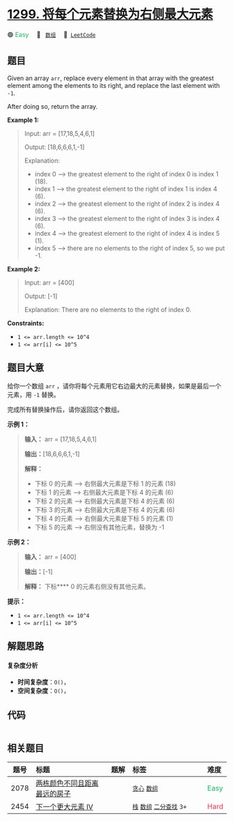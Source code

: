 # [1299. 将每个元素替换为右侧最大元素](https://leetcode.com/problems/replace-elements-with-greatest-element-on-right-side)

🟢 <font color=#15bd66>Easy</font>&emsp; 🔖&ensp; [`数组`](/outline/tag/array.md)&emsp; 🔗&ensp;[`LeetCode`](https://leetcode.com/problems/replace-elements-with-greatest-element-on-right-side)

## 题目

Given an array `arr`, replace every element in that array with the greatest
element among the elements to its right, and replace the last element with
`-1`.

After doing so, return the array.



**Example 1:**

> Input: arr = [17,18,5,4,6,1]
> 
> Output: [18,6,6,6,1,-1]
> 
> Explanation: 
> - index 0 --> the greatest element to the right of index 0 is index 1 (18).
> - index 1 --> the greatest element to the right of index 1 is index 4 (6).
> - index 2 --> the greatest element to the right of index 2 is index 4 (6).
> - index 3 --> the greatest element to the right of index 3 is index 4 (6).
> - index 4 --> the greatest element to the right of index 4 is index 5 (1).
> - index 5 --> there are no elements to the right of index 5, so we put -1.

**Example 2:**

> Input: arr = [400]
> 
> Output: [-1]
> 
> Explanation: There are no elements to the right of index 0.

**Constraints:**

  * `1 <= arr.length <= 10^4`
  * `1 <= arr[i] <= 10^5`


## 题目大意

给你一个数组 `arr` ，请你将每个元素用它右边最大的元素替换，如果是最后一个元素，用 `-1` 替换。

完成所有替换操作后，请你返回这个数组。

**示例 1：**

> 
> 
> 
> 
> 
> **输入：** arr = [17,18,5,4,6,1]
> 
> **输出：**[18,6,6,6,1,-1]
> 
> **解释：**
> - 下标 0 的元素 --> 右侧最大元素是下标 1 的元素 (18)
> - 下标 1 的元素 --> 右侧最大元素是下标 4 的元素 (6)
> - 下标 2 的元素 --> 右侧最大元素是下标 4 的元素 (6)
> - 下标 3 的元素 --> 右侧最大元素是下标 4 的元素 (6)
> - 下标 4 的元素 --> 右侧最大元素是下标 5 的元素 (1)
> - 下标 5 的元素 --> 右侧没有其他元素，替换为 -1
> 
> 

**示例 2：**

> 
> 
> 
> 
> 
> **输入：** arr = [400]
> 
> **输出：**[-1]
> 
> **解释：** 下标**** 0 的元素右侧没有其他元素。
> 
> 

**提示：**

  * `1 <= arr.length <= 10^4`
  * `1 <= arr[i] <= 10^5`


## 解题思路

#### 复杂度分析

- **时间复杂度**：`O()`，
- **空间复杂度**：`O()`，

## 代码

```javascript

```

## 相关题目

<!-- prettier-ignore -->
| 题号 | 标题 | 题解 | 标签 | 难度 |
| :------: | :------ | :------: | :------ | :------ |
| 2078 | [两栋颜色不同且距离最远的房子](https://leetcode.com/problems/two-furthest-houses-with-different-colors) |  |  [`贪心`](/outline/tag/greedy.md) [`数组`](/outline/tag/array.md) | <font color=#15bd66>Easy</font> |
| 2454 | [下一个更大元素 IV](https://leetcode.com/problems/next-greater-element-iv) |  |  [`栈`](/outline/tag/stack.md) [`数组`](/outline/tag/array.md) [`二分查找`](/outline/tag/binary-search.md) `3+` | <font color=#ff334b>Hard</font> |

<style>
.blue {
    background-color: #096dd9;
    padding: 0.25rem 0.5rem;
    margin: 0;
    font-size: 0.85em;
    border-radius: 3px;
    color: white;
    font-weight: 500;
}
table th:first-of-type { width: 10%; }
table th:nth-of-type(2) { width: 35%; }
table th:nth-of-type(3) { width: 10%; }
table th:nth-of-type(4) { width: 35%; }
table th:nth-of-type(5) { width: 10%; }
</style>
